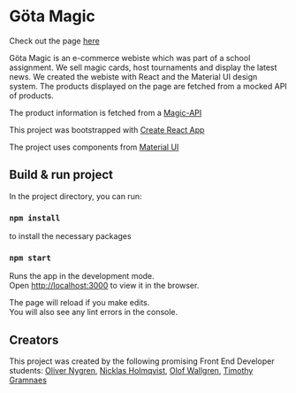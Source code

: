 # Göta Magic

Check out the page [here](https://musing-torvalds-76dad1.netlify.app/)

Göta Magic is an e-commerce webiste which was part of a school assignment. We sell magic cards, host tournaments and display the latest news. We created the webiste with React and the Material UI design system. The products displayed on the page are fetched from a mocked API of products. 

The product information is fetched from a [Magic-API](https://api.magicthegathering.io/v1/cards) 

This project was bootstrapped with [Create React App](https://github.com/facebook/create-react-app)

The project uses components from [Material UI](https://material-ui.com/getting-started/installation/)

## Build & run project

In the project directory, you can run:

### `npm install`

to install the necessary packages

### `npm start`

Runs the app in the development mode.\
Open [http://localhost:3000](http://localhost:3000) to view it in the browser.

The page will reload if you make edits.\
You will also see any lint errors in the console.

## Creators
This project was created by the following promising Front End Developer students: [Oliver Nygren](https://github.com/olivernygren), [Nicklas Holmqvist](https://github.com/Nicklas-Holmqvist), [Olof Wallgren](https://github.com/olofWallgren), [Timothy Gramnaes](https://github.com/TimothyGramnaes)

